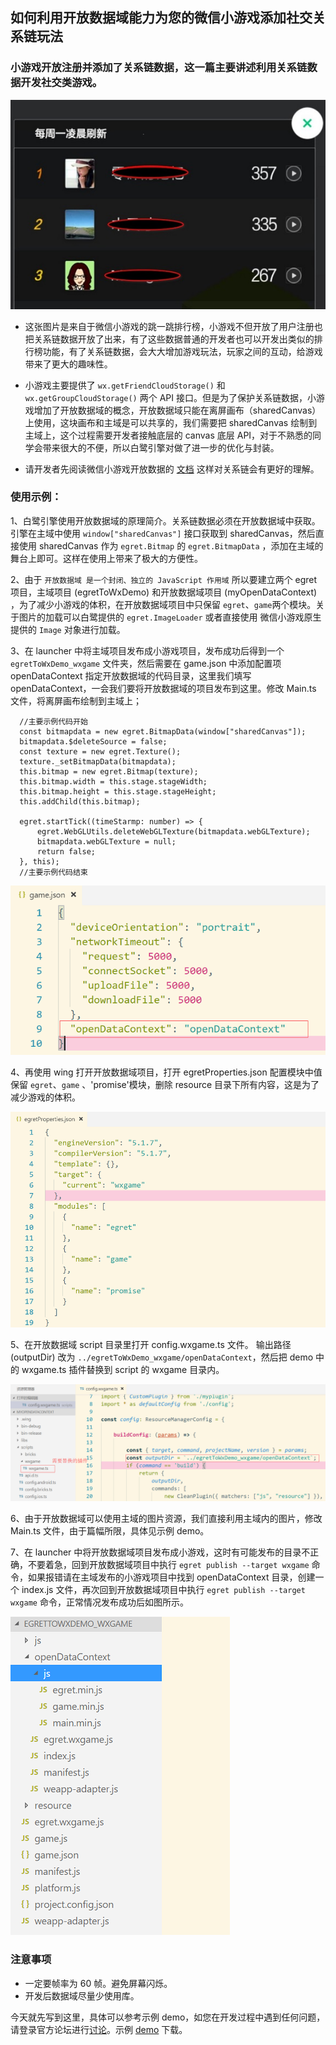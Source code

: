 ## 如何利用开放数据域能力为您的微信小游戏添加社交关系链玩法

### 小游戏开放注册并添加了关系链数据，这一篇主要讲述利用关系链数据开发社交类游戏。

  ![](./image/a05.jpg)
  
  * 这张图片是来自于微信小游戏的跳一跳排行榜，小游戏不但开放了用户注册也把关系链数据开放了出来，有了这些数据普通的开发者也可以开发出类似的排行榜功能，有了关系链数据，会大大增加游戏玩法，玩家之间的互动，给游戏带来了更大的趣味性。
  
  * 小游戏主要提供了 ```wx.getFriendCloudStorage()``` 和 ```wx.getGroupCloudStorage()``` 两个 API 接口。但是为了保护关系链数据，小游戏增加了开放数据域的概念，开放数据域只能在离屏画布（sharedCanvas）上使用，这块画布和主域是可以共享的，我们需要把 sharedCanvas 绘制到主域上，这个过程需要开发者接触底层的 canvas 底层 API，对于不熟悉的同学会带来很大的不便，所以白鹭引擎对做了进一步的优化与封装。

  * 请开发者先阅读微信小游戏开放数据的 [文档](https://mp.weixin.qq.com/debug/wxagame/dev/tutorial/open-ability/open-data.html?t=2018323) 这样对关系链会有更好的理解。

### 使用示例：

1、白鹭引擎使用开放数据域的原理简介。关系链数据必须在开放数据域中获取。引擎在主域中使用 `window["sharedCanvas"]` 接口获取到 sharedCanvas，然后直接使用 sharedCanvas 作为 `egret.Bitmap` 的 `egret.BitmapData` ，添加在主域的舞台上即可。这样在使用上带来了极大的方便性。

2、由于 `开放数据域 是一个封闭、独立的 JavaScript 作用域` 所以要建立两个 egret 项目，主域项目 (egretToWxDemo) 和开放数据域项目 (myOpenDataContext) ，为了减少小游戏的体积，在开放数据域项目中只保留 `egret`、`game`两个模块。关于图片的加载可以白鹭提供的 `egret.ImageLoader` 或者直接使用 微信小游戏原生提供的 `Image` 对象进行加载。

3、在 launcher 中将主域项目发布成小游戏项目，发布成功后得到一个 `egretToWxDemo_wxgame` 文件夹，然后需要在 game.json 中添加配置项 openDataContext 指定开放数据域的代码目录，这里我们填写 openDataContext，一会我们要将开放数据域的项目发布到这里。修改 Main.ts 文件，将离屏画布绘制到主域上；

```
  //主要示例代码开始
  const bitmapdata = new egret.BitmapData(window["sharedCanvas"]);
  bitmapdata.$deleteSource = false;
  const texture = new egret.Texture();
  texture._setBitmapData(bitmapdata);
  this.bitmap = new egret.Bitmap(texture);
  this.bitmap.width = this.stage.stageWidth;
  this.bitmap.height = this.stage.stageHeight;
  this.addChild(this.bitmap);

  egret.startTick((timeStarmp: number) => {
      egret.WebGLUtils.deleteWebGLTexture(bitmapdata.webGLTexture);
      bitmapdata.webGLTexture = null;
      return false;
  }, this);
  //主要示例代码结束  
```

![](./image/a01.jpg)

4、再使用 wing 打开开放数据域项目，打开 egretProperties.json 配置模块中值保留 `egret`、`game` 、'promise'模块，删除 resource 目录下所有内容，这是为了减少游戏的体积。

![](./image/a02.jpg)

5、在开放数据域 script 目录里打开 config.wxgame.ts 文件。 输出路径 (outputDir) 改为 `../egretToWxDemo_wxgame/openDataContext`，然后把 demo 中的 wxgame.ts 插件替换到 script 的 wxgame 目录内。

![](./image/a03.jpg)

6、由于开放数据域可以使用主域的图片资源，我们直接利用主域内的图片，修改 Main.ts 文件，由于篇幅所限，具体见示例 demo。

7、在 launcher 中将开放数据域项目发布成小游戏，这时有可能发布的目录不正确，不要着急，回到开放数据域项目中执行 `egret publish --target wxgame` 命令，如果报错请在主域发布的小游戏项目中找到 openDataContext 目录，创建一个 index.js 文件，再次回到开放数据域项目中执行 `egret publish --target wxgame` 命令，正常情况发布成功后如图所示。

![](./image/a04.jpg)

### 注意事项
  * 一定要帧率为 60 帧。避免屏幕闪烁。
  * 开发后数据域尽量少使用库。

今天就先写到这里，具体可以参考示例 demo，如您在开发过程中遇到任何问题，请登录官方论坛进行[讨论](http://bbs.egret.com)。示例 [demo](https://github.com/peony-ma/wxOpenDataContext.git) 下载。